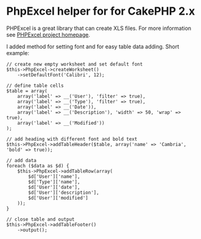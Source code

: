 # PhpExcel helper for for CakePHP 2.x

PHPExcel is a great library that can create XLS files. For more information see [PHPExcel project homepage](http://phpexcel.codeplex.com/).

I added method for setting font and for easy table data adding. Short example:

    // create new empty worksheet and set default font
    $this->PhpExcel->createWorksheet()
        ->setDefaultFont('Calibri', 12);

    // define table cells
    $table = array(
        array('label' => __('User'), 'filter' => true),
        array('label' => __('Type'), 'filter' => true),
        array('label' => __('Date')),
        array('label' => __('Description'), 'width' => 50, 'wrap' => true),
        array('label' => __('Modified'))
    );

    // add heading with different font and bold text
    $this->PhpExcel->addTableHeader($table, array('name' => 'Cambria', 'bold' => true));

    // add data
    foreach ($data as $d) {
        $this->PhpExcel->addTableRow(array(
            $d['User']['name'],
            $d['Type']['name'],
            $d['User']['date'],
            $d['User']['description'],
            $d['User']['modified']
        ));
    }

    // close table and output
    $this->PhpExcel->addTableFooter()
        ->output();